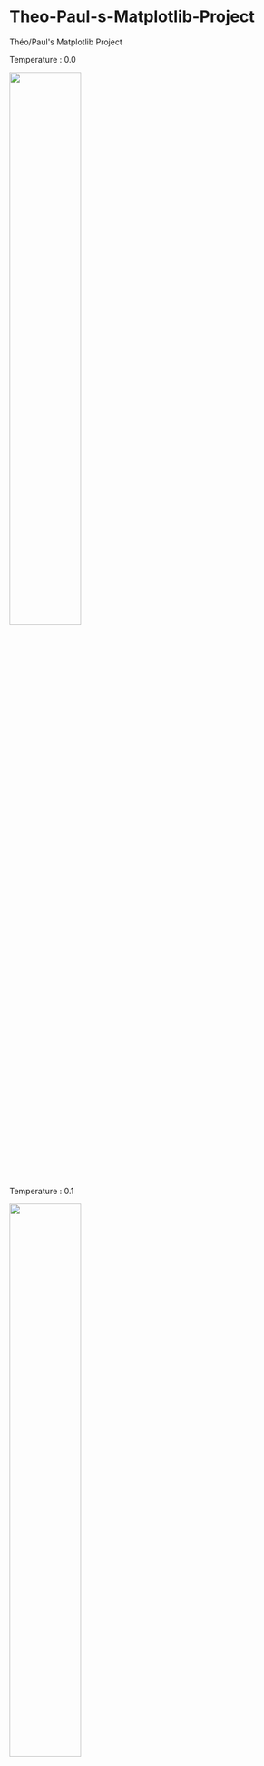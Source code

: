 # Theo-Paul-s-Matplotlib-Project
Théo/Paul's Matplotlib Project

<p>Temperature : 0.0</p>
<img src="https://user-images.githubusercontent.com/43089275/79006391-5e24d780-7b59-11ea-93b9-e91ac8ff019b.png" width="50%">
<p>Temperature : 0.1</p>
<img src="https://user-images.githubusercontent.com/43089275/79006395-5f560480-7b59-11ea-98ef-aab01208f2a3.png" width="50%">
<p>Temperature : 0.2</p>
<img src="https://user-images.githubusercontent.com/43089275/79006399-60873180-7b59-11ea-9053-35a2818f0390.png" width="50%">
<p>Temperature : 0.3</p>
<img src="https://user-images.githubusercontent.com/43089275/79006401-611fc800-7b59-11ea-8361-c6a33f3064f7.png" width="50%">
<p>Temperature : 0.4</p>
<img src="https://user-images.githubusercontent.com/43089275/79006402-61b85e80-7b59-11ea-9c0a-09f0e5ef127b.png" width="50%">
<p>Temperature : 0.5</p>
<img src="https://user-images.githubusercontent.com/43089275/79006403-6250f500-7b59-11ea-8716-240768f43f21.png" width="50%">
<p>Temperature : 0.6</p>
<img src="https://user-images.githubusercontent.com/43089275/79006406-6250f500-7b59-11ea-929e-1c4b3602ef63.png" width="50%">
<p>Temperature : 0.7</p>
<img src="https://user-images.githubusercontent.com/43089275/79006408-62e98b80-7b59-11ea-9930-9b7bc9692a45.png" width="50%">
<p>Temperature : 0.8</p>
<img src="https://user-images.githubusercontent.com/43089275/79006410-63822200-7b59-11ea-8701-6f25f18cae81.png" width="50%">
<p>Temperature : 0.9</p>
<img src="https://user-images.githubusercontent.com/43089275/79006411-641ab880-7b59-11ea-996b-c5d5e6c26035.png" width="50%">
<p>Temperature : 1.0</p>
<img src="https://user-images.githubusercontent.com/43089275/79006413-64b34f00-7b59-11ea-8dfc-40fe62e519e0.png" width="50%">
